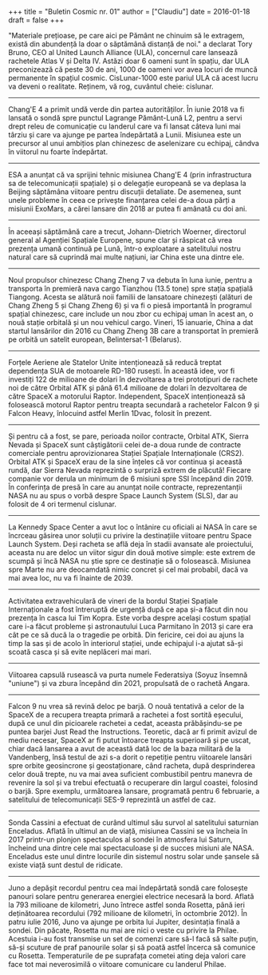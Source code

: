 +++
title = "Buletin Cosmic nr. 01"
author = ["Claudiu"]
date = 2016-01-18
draft = false
+++

"Materiale prețioase, pe care aici pe Pământ ne chinuim să le extragem, există din abundență la doar o săptămână distanță de noi." a declarat Tory Bruno, CEO al United Launch Alliance (ULA), concernul care lansează rachetele Atlas V și Delta IV. Astăzi doar 6 oameni sunt în spațiu, dar ULA preconizează că peste 30 de ani, 1000 de oameni vor avea locuri de muncă permanente în spațiul cosmic. CisLunar-1000 este pariul ULA că acest lucru va deveni o realitate. Reținem, vă rog, cuvântul cheie: cislunar.

---

Chang'E 4 a primit undă verde din partea autorităților. În iunie 2018 va fi lansată o sondă spre punctul Lagrange Pământ-Lună L2, pentru a servi drept releu de comunicație cu landerul care va fi lansat câteva luni mai târziu și care va ajunge pe partea îndepărtată a Lunii. Misiunea este un precursor al unui ambițios plan chinezesc de aselenizare cu echipaj, cândva în viitorul nu foarte îndepărtat.

---

ESA a anunțat că va sprijini tehnic misiunea Chang'E 4 (prin infrastructura sa de telecomunicații spațiale) și o delegație europeană se va deplasa la Beijing săptămâna viitoare pentru discuții detaliate. De asemenea, sunt unele probleme în ceea ce privește finanțarea celei de-a doua părți a misiunii ExoMars, a cărei lansare din 2018 ar putea fi amânată cu doi ani.

---

În aceeași săptămână care a trecut, Johann-Dietrich Woerner, directorul general al Agenției Spațiale Europene, spune clar și răspicat că vrea prezența umană continuă pe Lună, într-o exploatare a satelitului nostru natural care să cuprindă mai multe națiuni, iar China este una dintre ele.

---

Noul propulsor chinezesc Chang Zheng 7 va debuta în luna iunie, pentru a transporta în premieră nava cargo Tianzhou (13.5 tone) spre stația spațială Tiangong. Acesta se alătură noii familii de lansatoare chinezești (alături de Chang Zheng 5 și Chang Zheng 6) și va fi o piesă importantă în programul spațial chinezesc, care include un nou zbor cu echipaj uman în acest an, o nouă stație orbitală și un nou vehicul cargo. Vineri, 15 ianuarie, China a dat startul lansărilor din 2016 cu Chang Zheng 3B care a transportat în premieră pe orbită un satelit european, Belintersat-1 (Belarus).

---

Forțele Aeriene ale Statelor Unite intenționează să reducă treptat dependența SUA de motoarele RD-180 rusești. În această idee, vor fi investiți 122 de milioane de dolari în dezvoltarea a trei prototipuri de rachete noi de către Orbital ATK și până 61.4 milioane de dolari în dezvoltarea de către SpaceX a motorului Raptor. Independent, SpaceX intenționează să folosească motorul Raptor pentru treapta secundară a rachetelor Falcon 9 și Falcon Heavy, înlocuind astfel Merlin 1Dvac, folosit în prezent.

---

Și pentru că a fost, se pare, perioada noilor contracte, Orbital ATK, Sierra Nevada și SpaceX sunt câștigătorii celei de-a doua runde de contracte comerciale pentru aprovizionarea Stației Spațiale Internaționale (CRS2‬). Orbital ATK și SpaceX erau de la sine înțeles că vor continua și această rundă, dar Sierra Nevada reprezintă o surpriză extrem de plăcută! Fiecare companie vor derula un minimum de 6 misiuni spre SSI începând din 2019. În conferința de presă în care au anunțat noile contracte, reprezentanții NASA nu au spus o vorbă despre Space Launch System (SLS), dar au folosit de 4 ori termenul cislunar.

---

La Kennedy Space Center a avut loc o întânire cu oficiali ai NASA în care se încrceau găsirea unor soluții cu privire la destinațiile viitoare pentru Space Launch System. Deși racheta se află deja în stadii avansate ale proiectului, aceasta nu are deloc un viitor sigur din două motive simple: este extrem de scumpă și încă NASA nu știe spre ce destinație să o folosească. Misiunea spre Marte nu are deocamdată nimic concret și cel mai probabil, dacă va mai avea loc, nu va fi înainte de 2039.

---

Activitatea extravehiculară de vineri de la bordul Stației Spațiale Internaționale a fost întreruptă de urgență după ce apa și-a făcut din nou prezența în casca lui Tim Kopra. Este vorba despre același costum spațial care i-a făcut probleme și astronautului Luca Parmitano în 2013 și care era cât pe ce să ducă la o tragedie pe orbită. Din fericire, cei doi au ajuns la timp la sas și de acolo în interiorul stației, unde echipajul i-a ajutat să-și scoată casca și să evite neplăceri mai mari.

---

Viitoarea capsulă rusească va purta numele Federatsiya (Soyuz însemnă "uniune") și va zbura începând din 2021, propulsată de o rachetă Angara.

---

Falcon 9 nu vrea să revină deloc pe barjă. O nouă tentativă a celor de la SpaceX de a recupera treapta primară a rachetei a fost sortită eșecului, după ce unul din picioarele rachetei a cedat, aceasta prăbășindu-se pe puntea barjei Just Read the Instructions. Teoretic, dacă ar fi primit avizul de mediu necesar, SpaceX ar fi putut întoarce treapta superioară și pe uscat, chiar dacă lansarea a avut de această dată loc de la baza militară de la Vandenberg, însă testul de azi s-a dorit o repetiție pentru viitoarele lansări spre orbite geosincrone și geostaționare, când racheta, după desprinderea celor două trepte, nu va mai avea suficient combustibil pentru manevra de revenire la sol și va trebui efectuată o recuperare din largul coastei, folosind o barjă. Spre exemplu, următoarea lansare, programată pentru 6 februarie, a satelitului de telecomunicații SES-9 reprezintă un astfel de caz.

---

Sonda Cassini a efectuat de curând ultimul său survol al satelitului saturnian Enceladus. Aflată în ultimul an de viață, misiunea Cassini se va încheia în 2017 printr-un plonjon spectaculos al sondei în atmosfera lui Saturn, încheind una dintre cele mai spectaculoase și de succes misiuni ale NASA. Enceladus este unul dintre locurile din sistemul nostru solar unde șansele să existe viață sunt destul de ridicate.

---

Juno a depășit recordul pentru cea mai îndepărtată sondă care folosește panouri solare pentru generarea energiei electrice necesară la bord. Aflată la 793 milioane de kilometri, Juno întrece astfel sonda Rosetta, până ieri deținătoarea recordului (792 milioane de kilometri, în octombrie 2012). În patru iulie 2016, Juno va ajunge pe orbita lui Jupiter, desintația finală a sondei. Din păcate, Rosetta nu mai are nici o veste cu privire la Philae. Acestuia i-au fost transmise un set de comenzi care să-l facă să salte puțin, să-și scuture de praf panourile solar și să poată astfel încerca să comunice cu Rosetta. Temperaturile de pe suprafața cometei ating deja valori care face tot mai neverosimilă o viitoare comunicare cu landerul Philae.